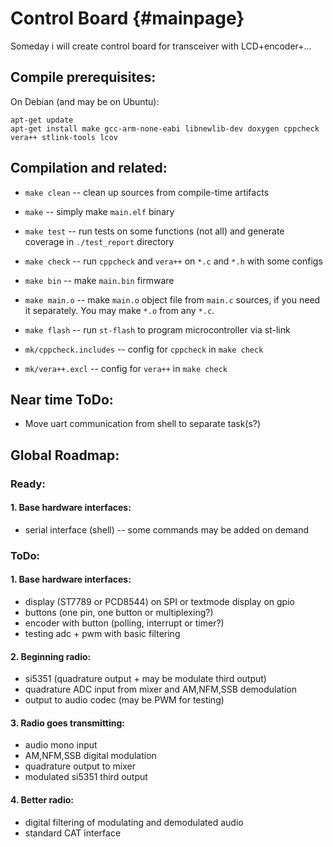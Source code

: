 # Control Board     {#mainpage}

Someday i will create control board for transceiver with LCD+encoder+...

## Compile prerequisites:

On Debian (and may be on Ubuntu):

```
apt-get update
apt-get install make gcc-arm-none-eabi libnewlib-dev doxygen cppcheck vera++ stlink-tools lcov
```

## Compilation and related:

  * `make clean` -- clean up sources from compile-time artifacts
  * `make` -- simply make `main.elf` binary
  * `make test` -- run tests on some functions (not all) and generate coverage in `./test_report` directory
  * `make check` -- run `cppcheck` and `vera++` on `*.c` and `*.h` with some configs
  * `make bin` -- make `main.bin` firmware
  * `make main.o` -- make `main.o` object file from `main.c` sources, if you need it separately. You may make `*.o` from any `*.c`.
  * `make flash` -- run `st-flash` to program microcontroller via st-link

  * `mk/cppcheck.includes` -- config for `cppcheck` in `make check`
  * `mk/vera++.excl` -- config for `vera++` in `make check`

## Near time ToDo:

  * Move uart communication from shell to separate task(s?)

## Global Roadmap:

### Ready:

#### 1. Base hardware interfaces:

  * serial interface (shell) -- some commands may be added on demand

### ToDo:

#### 1. Base hardware interfaces:

  * display (ST7789 or PCD8544) on SPI or textmode display on gpio
  * buttons (one pin, one button or multiplexing?)
  * encoder with button (polling, interrupt or timer?)
  * testing adc + pwm with basic filtering

#### 2. Beginning radio:

  * si5351 (quadrature output + may be modulate third output)
  * quadrature ADC input from mixer and AM,NFM,SSB demodulation
  * output to audio codec (may be PWM for testing)

#### 3. Radio goes transmitting:

  * audio mono input
  * AM,NFM,SSB digital modulation
  * quadrature output to mixer
  * modulated si5351 third output

#### 4. Better radio:

  * digital filtering of modulating and demodulated audio
  * standard CAT interface
